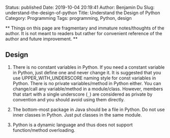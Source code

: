 Status: published
Date: 2019-10-04 20:19:41
Author: Benjamin Du
Slug: understand-the-design-of-python
Title: Understand the Design of Python
Category: Programming
Tags: programming, Python, design

**
Things on this page are fragmentary and immature notes/thoughts of the author.
It is not meant to readers but rather for convenient reference of the author and future improvement.
**


## Design

1. There is no constant variables in Python.
    If you need a constant variable in Python,
    just define one and never change it.
    It is suggested that you use UPPER_WITH_UNDERSCORE naming style for const variables in Python.
    There is no private variables/method in Python either.
    You can change/call any variable/method in a module/class.
    However,
    members that start with a single underscore (`_`) are considered as private by convention
    and you should avoid using them directly.

2. The bottom-most package in Java should be a file in Python.
    Do not use inner classes in Python.
    Just put classes in the same module.

3. Python is a dynamic language and thus does not support function/method overloading.


